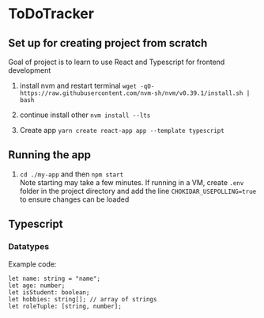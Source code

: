 # ToDoTracker

## Set up for creating project from scratch
Goal of project is to learn to use React and Typescript for frontend development

1. install nvm and restart terminal `wget -qO- https://raw.githubusercontent.com/nvm-sh/nvm/v0.39.1/install.sh | bash`

2. continue install other `nvm install --lts`

3. Create app `yarn create react-app app --template typescript`

## Running the app
1. `cd ./my-app` and then `npm start`  
Note starting may take a few minutes. If running in a VM, create `.env` folder
in the project directory and add the line `CHOKIDAR_USEPOLLING=true` to ensure 
changes can be loaded


## Typescript 
### Datatypes
Example code:  
```
let name: string = "name";
let age: number;
let isStudent: boolean;
let hobbies: string[]; // array of strings
let roleTuple: [string, number];
```

